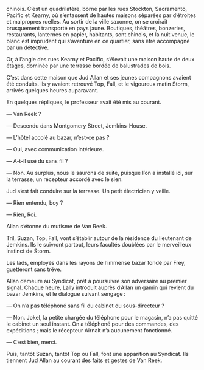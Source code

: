 chinois. C’est un quadrilatère, borné par les rues Stockton, Sacramento, Pacific
et Kearny, où s’entassent de hautes maisons séparées par d’étroites et malpropres ruelles. Au sortir de la ville saxonne, on se croirait brusquement
transporté en pays jaune. Boutiques, théâtres, bonzeries, restaurants, lanternes en papier, habitants, sont chinois, et la nuit venue, le blanc est imprudent qui s’aventure en ce quartier, sans être accompagné par un détective.

Or, à l’angle des rues Kearny et Pacific, s’élevait une maison haute de deux
étages, dominée par une terrasse bordée de balustrades de bois.

C’est dans cette maison que Jud Allan et ses jeunes compagnons avaient été
conduits. Ils y avaient retrouvé Top, Fall, et le vigoureux matin Storm,
arrivés quelques heures auparavant.

En quelques répliques, le professeur avait été mis au courant.

— Van Reek ?

— Descendu dans Montgomery Street, Jemkins-House.

— L’hôtel accolé au bazar, n’est-ce pas ?

— Oui, avec communication intérieure.

— A-t-il usé du sans fil ?

— Non. Au surplus, nous le saurons de suite, puisque l’on a installé ici,
sur la terrasse, un récepteur accordé avec le sien.

Jud s’est fait conduire sur la terrasse. Un petit électricien y veille.

— Rien entendu, boy ?

— Rien, Roi.

Allan s’étonne du mutisme de Van Reek.

Tril, Suzan, Top, Fall, vont s’établir autour de la résidence du lieutenant
de Jemkins. Ils le suivront partout, leurs facultés doublées par le merveilleux instinct de Storm.

Les lads, employés dans les rayons de l’immense bazar fondé par Frey,
guetteront sans trêve.

Allan demeure au Syndicat, prêt à poursuivre son adversaire au premier
signal. Chaque heure, Lally introduit auprès d’Allan un gamin qui revient
du bazar Jemkins, et le dialogue suivant sengage :

— On n’a pas téléphoné sans fil du cabinet du sous-directeur ?

— Non. Jokel, la petite chargée du téléphone pour le magasin, n’a pas
quitté le cabinet un seul instant. On a téléphoné pour des commandes, des
expéditions ; mais le récepteur Airnalt n’a aucunement fonctionné.

— C’est bien, merci.

Puis, tantôt Suzan, tantôt Top ou Fall, font une apparition au Syndicat.
Ils tiennent Jud Allan au courant des faits et gestes de Van Reek.
